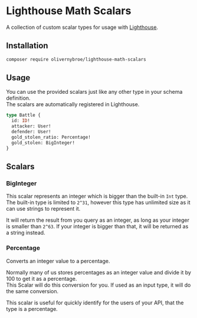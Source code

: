 # Lighthouse Math Scalars
A collection of custom scalar types for usage with [Lighthouse](https://lighthouse-php.com/).

## Installation
```bash
composer require olivernybroe/lighthouse-math-scalars
```

## Usage
You can use the provided scalars just like any other type in your schema definition.  
The scalars are automatically registered in Lighthouse.

````graphql
type Battle {
  id: ID!
  attacker: User!
  defender: User!
  gold_stolen_ratio: Percentage!
  gold_stolen: BigInteger!
}
````

## Scalars

### BigInteger
This scalar represents an integer which is bigger than the built-in `Int` type.  
The built-in type is limited to `2^31`, however this type has unlimited size as it can use strings to represent it.  

It will return the result from you query as an integer, as long as your integer is smaller than `2^63`.
If your integer is bigger than that, it will be returned as a string instead.

### Percentage
Converts an integer value to a percentage.  

Normally many of us stores percentages as an integer value and divide it by 100 to get it as a percentage.  
This Scalar will do this conversion for you. If used as an input type, it will do the same conversion.  

This scalar is useful for quickly identify for the users of your API, that the type is a percentage.